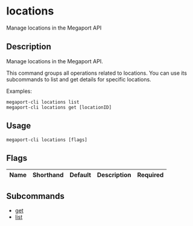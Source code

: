 # locations

Manage locations in the Megaport API

## Description

Manage locations in the Megaport API.

This command groups all operations related to locations. You can use its subcommands
to list and get details for specific locations.

Examples:
```
megaport-cli locations list
megaport-cli locations get [locationID]

```


## Usage

```
megaport-cli locations [flags]
```







## Flags

| Name | Shorthand | Default | Description | Required |
|------|-----------|---------|-------------|----------|


## Subcommands

* [get](megaport-cli_locations_get.md)
* [list](megaport-cli_locations_list.md)

